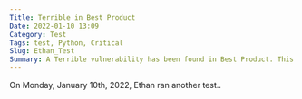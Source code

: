 ```yaml
---
Title: Terrible in Best Product
Date: 2022-01-10 13:09
Category: Test
Tags: test, Python, Critical
Slug: Ethan_Test
Summary: A Terrible vulnerability has been found in Best Product. This issue is easily exploited in common configurations, and has been assigned a bug alert severity of critical.
---
```


On Monday, January 10th, 2022, Ethan ran another test..
